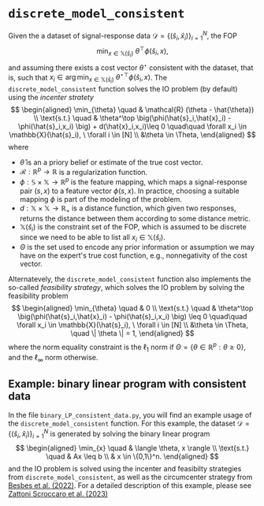 # `discrete_model_consistent`

Given the a dataset of signal-response data $\mathcal{D} = \{(\hat{s}_i, \hat{x}_i)\}_{i=1}^N$, the FOP
$$
\min_{x \in \mathbb{X}(\hat{s}_i)} \ \theta^\top \phi(\hat{s}_i,x),
$$and assuming there exists a cost vector $\theta^\star$ consistent with the dataset, that is, such that $x_i \in \arg\min_{x \in \mathbb{X}(\hat{s}_i)} \ {\theta^\star}^\top \phi(\hat{s}_i,x)$. The `discrete_model_consistent` function solves the IO problem (by default) using the *incenter stratety*
$$
    \begin{aligned}
        \min_{\theta} \quad & \mathcal{R} (\theta - \hat{\theta}) \\
        \text{s.t.} \quad & \theta^\top \big(\phi(\hat{s}_i,\hat{x}_i) - \phi(\hat{s}_i,x_i) \big) + d(\hat{x}_i,x_i)\leq 0 \quad\quad \forall x_i \in \mathbb{X}(\hat{s}_i), \ \forall i \in [N] \\
        &\theta \in \Theta,
    \end{aligned}
$$where
- $\hat{\theta}$ is an a priory belief or estimate of the true cost vector.
- $\mathcal{R} : \mathbb{R}^p \to \mathbb{R}$ is a regularization function.
- $\phi: \mathbb{S} \times \mathbb{X} \to \mathbb{R}^p$ is the feature mapping, which maps a signal-response pair $(s,x)$ to a feature vector $\phi(s,x)$. In practice, choosing a suitable mapping $\phi$ is part of the modeling of the problem.
- $d : \mathbb{X} \times \mathbb{X} \to \mathbb{R}_+$ is a distance function, which given two responses, returns the distance between them according to some distance metric.
- $\mathbb{X}(\hat{s}_i)$ is the constraint set of the FOP, which is assumed to be discrete since we need to be able to list all $x_i \in \mathbb{X}(\hat{s}_i)$.
- $\Theta$ is the set used to encode any prior information or assumption we may have on the expert's true cost function, e.g., nonnegativity of the cost vector.

Alternatevely, the `discrete_model_consistent` function also implements the so-called *feasibility strategy*, which solves the IO problem by solving the feasibility problem
$$
    \begin{aligned}
        \min_{\theta} \quad & 0 \\
        \text{s.t.} \quad & \theta^\top \big(\phi(\hat{s}_i,\hat{x}_i) - \phi(\hat{s}_i,x_i) \big) \leq 0 \quad\quad \forall x_i \in \mathbb{X}(\hat{s}_i), \ \forall i \in [N] \\
        &\theta \in \Theta, \quad \| \theta \| = 1,
    \end{aligned}
$$ where the norm equality constraint is the $\ell_1$ norm if $\Theta = \{\theta \in \mathbb{R}^p : \theta \geq 0\}$, and the $\ell_\infty$ norm otherwise.

## Example: binary linear program with consistent data

In the file `binary_LP_consistent_data.py`, you will find an example usage of the `discrete_model_consistent` function. For this example, the dataset $\mathcal{D} = \{(\hat{s}_i, \hat{x}_i)\}_{i=1}^N$ is generated by solving the binary linear program
$$
\begin{aligned}
\min_{x} \quad & \langle \theta, x \rangle \\
\text{s.t.} \quad & Ax \leq b \\
& x \in \{0,1\}^n.
\end{aligned}
$$and the IO problem is solved using the incenter and feasibilty strategies from `discrete_model_consistent`, as well as the circumcenter strategy from [Besbes et al. (2022)](https://arxiv.org/abs/2106.14015). For a detailed description of this example, please see [Zattoni Scroccaro et al. (2023)](https://arxiv.org/abs/0000.00000)
